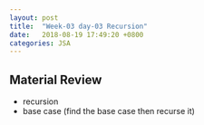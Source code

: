 ```yaml
---
layout: post
title:  "Week-03 day-03 Recursion"
date:   2018-08-19 17:49:20 +0800
categories: JSA
---
```


## Material Review

 -  recursion
 -  base case (find the base case then recurse it)